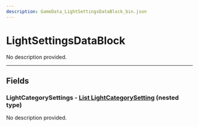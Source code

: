 ```yaml
---
description: GameData_LightSettingsDataBlock_bin.json
---
```


# LightSettingsDataBlock

No description provided.

***

## Fields

### LightCategorySettings - [List LightCategorySetting](../nested-types/lightcategorysetting.md) (nested type)

No description provided.
